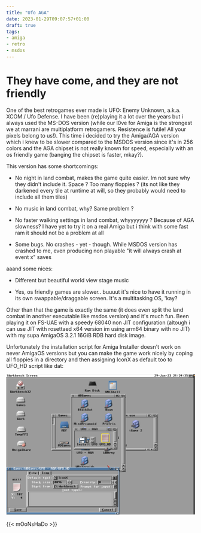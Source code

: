 ```yaml
---
title: "Ufo AGA"
date: 2023-01-29T09:07:57+01:00
draft: true
tags:
- amiga
- retro
- msdos
---
```

# They have come, and they are not friendly

One of the best retrogames ever made is UFO: Enemy Unknown, a.k.a. XCOM / Ufo Defense. I have been (re)playing it a lot over the years but i always used the MS-DOS version (while our l0ve for Amiga is the strongest we at marrani are multiplatform retrogamers. Resistence is futile! All your pixels belong to us!). This time i decided to try the Amiga/AGA version which i knew to be slower compared to the MSDOS version since it's in 256 colors and the AGA chipset is not really known for speed, especially with an os friendly game (banging the chipset is faster, mkay?).

This version has some shortcomings:

- No night in land combat, makes the game quite easier. Im not sure why they didn't include it. Space ? Too many floppies ? (its not like they darkened every tile at runtime at will, so they probably would need to include all them tiles)

- No music in land combat, why? Same problem ? 

- No faster walking settings in land combat, whyyyyyyy ? Because of AGA slowness? I have yet to try it on a real Amiga but i think with some fast ram it should not be a problem at all

- Some bugs. No crashes - yet - though. While MSDOS version has crashed to me, even producing non playable "it will always crash at event x" saves

aaand some nices:

- Different but beautiful world view stage music

- Yes, os friendly games are slower.. buuuut it's nice to have it running in its own swappable/draggable screen. It's a multitasking OS, 'kay?

Other than that the game is exactly the same (it does even split the land combat in another executable like msdos version) and it's much fun. Been playing it on FS-UAE with a speedy 68040 non JIT configuration (altough i can use JIT with rosettaed x64 version im using arm64 binary with no JIT) with my supa AmigaOS 3.2.1 16GiB RDB hard disk image.

Unfortunately the installation script for Amiga Installer doesn't work on never AmigaOS versions but you can make the game work nicely by coping all floppies in a directory and then assigning IconX as default too to UFO_HD script like dat:

![](./iconx.png)

{{< mOoNsHaDo >}}